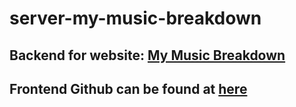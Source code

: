 # server-my-music-breakdown

## Backend for website: [My Music Breakdown](www.mymusicbreakdown.com) 
## Frontend Github can be found at [here](https://github.com/acastelan21/client-my-music-breakdown/)
